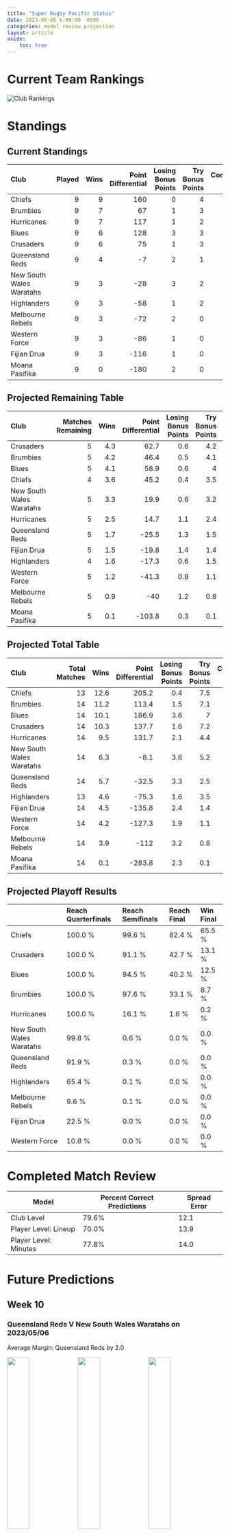 ```yaml
---  
title: "Super Rugby Pacific Status"  
date: 2023-05-06 6:00:00 -0500  
categories: model review projection  
layout: article  
aside:  
    toc: true  
---
```

# Current Team Rankings


![Club Rankings](plots/rankings_Super-Rugby-Pacific-2022.png)
# Standings

## Current Standings


| Club                     |   Played |   Wins |   Point Differential |   Losing Bonus Points |   Try Bonus Points |   Competition Points |
|:-------------------------|---------:|-------:|---------------------:|----------------------:|-------------------:|---------------------:|
| Chiefs                   |        9 |      9 |                  160 |                     0 |                  4 |                   40 |
| Brumbies                 |        9 |      7 |                   67 |                     1 |                  3 |                   32 |
| Hurricanes               |        9 |      7 |                  117 |                     1 |                  2 |                   31 |
| Blues                    |        9 |      6 |                  128 |                     3 |                  3 |                   30 |
| Crusaders                |        9 |      6 |                   75 |                     1 |                  3 |                   28 |
| Queensland Reds          |        9 |      4 |                   -7 |                     2 |                  1 |                   19 |
| New South Wales Waratahs |        9 |      3 |                  -28 |                     3 |                  2 |                   17 |
| Highlanders              |        9 |      3 |                  -58 |                     1 |                  2 |                   15 |
| Melbourne Rebels         |        9 |      3 |                  -72 |                     2 |                  0 |                   14 |
| Western Force            |        9 |      3 |                  -86 |                     1 |                  0 |                   13 |
| Fijian Drua              |        9 |      3 |                 -116 |                     1 |                  0 |                   13 |
| Moana Pasifika           |        9 |      0 |                 -180 |                     2 |                  0 |                    2 |



## Projected Remaining Table


| Club                     |   Matches Remaining |   Wins |   Point Differential |   Losing Bonus Points |   Try Bonus Points |   Competition Points |
|:-------------------------|--------------------:|-------:|---------------------:|----------------------:|-------------------:|---------------------:|
| Crusaders                |                   5 |    4.3 |                 62.7 |                   0.6 |                4.2 |                 22.1 |
| Brumbies                 |                   5 |    4.2 |                 46.4 |                   0.5 |                4.1 |                 21.6 |
| Blues                    |                   5 |    4.1 |                 58.9 |                   0.6 |                4   |                 21.1 |
| Chiefs                   |                   4 |    3.6 |                 45.2 |                   0.4 |                3.5 |                 18.2 |
| New South Wales Waratahs |                   5 |    3.3 |                 19.9 |                   0.6 |                3.2 |                 16.8 |
| Hurricanes               |                   5 |    2.5 |                 14.7 |                   1.1 |                2.4 |                 13.3 |
| Queensland Reds          |                   5 |    1.7 |                -25.5 |                   1.3 |                1.5 |                  9.5 |
| Fijian Drua              |                   5 |    1.5 |                -19.8 |                   1.4 |                1.4 |                  8.8 |
| Highlanders              |                   4 |    1.6 |                -17.3 |                   0.6 |                1.5 |                  8.6 |
| Western Force            |                   5 |    1.2 |                -41.3 |                   0.9 |                1.1 |                  6.8 |
| Melbourne Rebels         |                   5 |    0.9 |                -40   |                   1.2 |                0.8 |                  5.6 |
| Moana Pasifika           |                   5 |    0.1 |               -103.8 |                   0.3 |                0.1 |                  0.7 |



## Projected Total Table


| Club                     |   Total Matches |   Wins |   Point Differential |   Losing Bonus Points |   Try Bonus Points |   Competition Points |
|:-------------------------|----------------:|-------:|---------------------:|----------------------:|-------------------:|---------------------:|
| Chiefs                   |              13 |   12.6 |                205.2 |                   0.4 |                7.5 |                 58.2 |
| Brumbies                 |              14 |   11.2 |                113.4 |                   1.5 |                7.1 |                 53.6 |
| Blues                    |              14 |   10.1 |                186.9 |                   3.6 |                7   |                 51.1 |
| Crusaders                |              14 |   10.3 |                137.7 |                   1.6 |                7.2 |                 50.1 |
| Hurricanes               |              14 |    9.5 |                131.7 |                   2.1 |                4.4 |                 44.3 |
| New South Wales Waratahs |              14 |    6.3 |                 -8.1 |                   3.6 |                5.2 |                 33.8 |
| Queensland Reds          |              14 |    5.7 |                -32.5 |                   3.3 |                2.5 |                 28.5 |
| Highlanders              |              13 |    4.6 |                -75.3 |                   1.6 |                3.5 |                 23.6 |
| Fijian Drua              |              14 |    4.5 |               -135.8 |                   2.4 |                1.4 |                 21.8 |
| Western Force            |              14 |    4.2 |               -127.3 |                   1.9 |                1.1 |                 19.8 |
| Melbourne Rebels         |              14 |    3.9 |               -112   |                   3.2 |                0.8 |                 19.6 |
| Moana Pasifika           |              14 |    0.1 |               -283.8 |                   2.3 |                0.1 |                  2.7 |



## Projected Playoff Results


|                          | Reach Quarterfinals   | Reach Semifinals   | Reach Final   | Win Final   |
|:-------------------------|:----------------------|:-------------------|:--------------|:------------|
| Chiefs                   | 100.0 %               | 99.6 %             | 82.4 %        | 65.5 %      |
| Crusaders                | 100.0 %               | 91.1 %             | 42.7 %        | 13.1 %      |
| Blues                    | 100.0 %               | 94.5 %             | 40.2 %        | 12.5 %      |
| Brumbies                 | 100.0 %               | 97.6 %             | 33.1 %        | 8.7 %       |
| Hurricanes               | 100.0 %               | 16.1 %             | 1.6 %         | 0.2 %       |
| New South Wales Waratahs | 99.8 %                | 0.6 %              | 0.0 %         | 0.0 %       |
| Queensland Reds          | 91.9 %                | 0.3 %              | 0.0 %         | 0.0 %       |
| Highlanders              | 65.4 %                | 0.1 %              | 0.0 %         | 0.0 %       |
| Melbourne Rebels         | 9.6 %                 | 0.1 %              | 0.0 %         | 0.0 %       |
| Fijian Drua              | 22.5 %                | 0.0 %              | 0.0 %         | 0.0 %       |
| Western Force            | 10.8 %                | 0.0 %              | 0.0 %         | 0.0 %       |



# Completed Match Review


| Model | Percent Correct Predictions | Spread Error |
| ------ | ------ | ------ |
| Club Level | 79.6% | 12.1 |
| Player Level: Lineup | 70.0% | 13.9 |
| Player Level: Minutes | 77.8% | 14.0 |


# Future Predictions

## Week 10

### Queensland Reds V New South Wales Waratahs on 2023/05/06


Average Margin: Queensland Reds by 2.0

<p float="left">
<img src="plots/performances_Queensland Reds_V_New South Wales Waratahs_10.png" width="32%" />
<img src="plots/resultbar_Queensland Reds_V_New South Wales Waratahs_10.png" width="32%" />
<img src="plots/spreads_Queensland Reds_V_New South Wales Waratahs_10.png" width="32%" />
</p>

### Blues V Moana Pasifika on 2023/05/06


Average Margin: Blues by 29.2

<p float="left">
<img src="plots/performances_Blues_V_Moana Pasifika_10.png" width="32%" />
<img src="plots/resultbar_Blues_V_Moana Pasifika_10.png" width="32%" />
<img src="plots/spreads_Blues_V_Moana Pasifika_10.png" width="32%" />
</p>

### Crusaders V Western Force on 2023/05/06


Average Margin: Crusaders by 20.3

<p float="left">
<img src="plots/performances_Crusaders_V_Western Force_10.png" width="32%" />
<img src="plots/resultbar_Crusaders_V_Western Force_10.png" width="32%" />
<img src="plots/spreads_Crusaders_V_Western Force_10.png" width="32%" />
</p>

### Fijian Drua V Hurricanes on 2023/05/06


Average Margin: Hurricanes by 10.8

<p float="left">
<img src="plots/performances_Fijian Drua_V_Hurricanes_10.png" width="32%" />
<img src="plots/resultbar_Fijian Drua_V_Hurricanes_10.png" width="32%" />
<img src="plots/spreads_Fijian Drua_V_Hurricanes_10.png" width="32%" />
</p>

### Melbourne Rebels V Brumbies on 2023/05/07


Average Margin: Brumbies by 10.0

<p float="left">
<img src="plots/performances_Melbourne Rebels_V_Brumbies_10.png" width="32%" />
<img src="plots/resultbar_Melbourne Rebels_V_Brumbies_10.png" width="32%" />
<img src="plots/spreads_Melbourne Rebels_V_Brumbies_10.png" width="32%" />
</p>

## Week 11

### Western Force V Fijian Drua on 2023/05/12


Average Margin: Western Force by 6.1

<p float="left">
<img src="plots/performances_Western Force_V_Fijian Drua_11.png" width="32%" />
<img src="plots/resultbar_Western Force_V_Fijian Drua_11.png" width="32%" />
<img src="plots/spreads_Western Force_V_Fijian Drua_11.png" width="32%" />
</p>

### Chiefs V Queensland Reds on 2023/05/12


Average Margin: Chiefs by 18.2

<p float="left">
<img src="plots/performances_Chiefs_V_Queensland Reds_11.png" width="32%" />
<img src="plots/resultbar_Chiefs_V_Queensland Reds_11.png" width="32%" />
<img src="plots/spreads_Chiefs_V_Queensland Reds_11.png" width="32%" />
</p>

### Hurricanes V Moana Pasifika on 2023/05/13


Average Margin: Hurricanes by 24.3

<p float="left">
<img src="plots/performances_Hurricanes_V_Moana Pasifika_11.png" width="32%" />
<img src="plots/resultbar_Hurricanes_V_Moana Pasifika_11.png" width="32%" />
<img src="plots/spreads_Hurricanes_V_Moana Pasifika_11.png" width="32%" />
</p>

### Crusaders V Blues on 2023/05/13


Average Margin: Crusaders by 3.5

<p float="left">
<img src="plots/performances_Crusaders_V_Blues_11.png" width="32%" />
<img src="plots/resultbar_Crusaders_V_Blues_11.png" width="32%" />
<img src="plots/spreads_Crusaders_V_Blues_11.png" width="32%" />
</p>

### New South Wales Waratahs V Melbourne Rebels on 2023/05/13


Average Margin: New South Wales Waratahs by 9.2

<p float="left">
<img src="plots/performances_New South Wales Waratahs_V_Melbourne Rebels_11.png" width="32%" />
<img src="plots/resultbar_New South Wales Waratahs_V_Melbourne Rebels_11.png" width="32%" />
<img src="plots/spreads_New South Wales Waratahs_V_Melbourne Rebels_11.png" width="32%" />
</p>

### Brumbies V Highlanders on 2023/05/14


Average Margin: Brumbies by 12.5

<p float="left">
<img src="plots/performances_Brumbies_V_Highlanders_11.png" width="32%" />
<img src="plots/resultbar_Brumbies_V_Highlanders_11.png" width="32%" />
<img src="plots/spreads_Brumbies_V_Highlanders_11.png" width="32%" />
</p>

## Week 12

### Queensland Reds V Blues on 2023/05/19


Average Margin: Blues by 9.4

<p float="left">
<img src="plots/performances_Queensland Reds_V_Blues_12.png" width="32%" />
<img src="plots/resultbar_Queensland Reds_V_Blues_12.png" width="32%" />
<img src="plots/spreads_Queensland Reds_V_Blues_12.png" width="32%" />
</p>

### Moana Pasifika V Crusaders on 2023/05/19


Average Margin: Crusaders by 22.9

<p float="left">
<img src="plots/performances_Moana Pasifika_V_Crusaders_12.png" width="32%" />
<img src="plots/resultbar_Moana Pasifika_V_Crusaders_12.png" width="32%" />
<img src="plots/spreads_Moana Pasifika_V_Crusaders_12.png" width="32%" />
</p>

### Highlanders V Melbourne Rebels on 2023/05/20


Average Margin: Highlanders by 7.5

<p float="left">
<img src="plots/performances_Highlanders_V_Melbourne Rebels_12.png" width="32%" />
<img src="plots/resultbar_Highlanders_V_Melbourne Rebels_12.png" width="32%" />
<img src="plots/spreads_Highlanders_V_Melbourne Rebels_12.png" width="32%" />
</p>

### Chiefs V Hurricanes on 2023/05/20


Average Margin: Chiefs by 10.3

<p float="left">
<img src="plots/performances_Chiefs_V_Hurricanes_12.png" width="32%" />
<img src="plots/resultbar_Chiefs_V_Hurricanes_12.png" width="32%" />
<img src="plots/spreads_Chiefs_V_Hurricanes_12.png" width="32%" />
</p>

### New South Wales Waratahs V Fijian Drua on 2023/05/20


Average Margin: New South Wales Waratahs by 10.5

<p float="left">
<img src="plots/performances_New South Wales Waratahs_V_Fijian Drua_12.png" width="32%" />
<img src="plots/resultbar_New South Wales Waratahs_V_Fijian Drua_12.png" width="32%" />
<img src="plots/spreads_New South Wales Waratahs_V_Fijian Drua_12.png" width="32%" />
</p>

### Western Force V Brumbies on 2023/05/20


Average Margin: Brumbies by 9.9

<p float="left">
<img src="plots/performances_Western Force_V_Brumbies_12.png" width="32%" />
<img src="plots/resultbar_Western Force_V_Brumbies_12.png" width="32%" />
<img src="plots/spreads_Western Force_V_Brumbies_12.png" width="32%" />
</p>

## Week 13

### Melbourne Rebels V Western Force on 2023/05/26


Average Margin: Melbourne Rebels by 3.0

<p float="left">
<img src="plots/performances_Melbourne Rebels_V_Western Force_13.png" width="32%" />
<img src="plots/resultbar_Melbourne Rebels_V_Western Force_13.png" width="32%" />
<img src="plots/spreads_Melbourne Rebels_V_Western Force_13.png" width="32%" />
</p>

### Highlanders V Queensland Reds on 2023/05/26


Average Margin: Highlanders by 3.3

<p float="left">
<img src="plots/performances_Highlanders_V_Queensland Reds_13.png" width="32%" />
<img src="plots/resultbar_Highlanders_V_Queensland Reds_13.png" width="32%" />
<img src="plots/spreads_Highlanders_V_Queensland Reds_13.png" width="32%" />
</p>

### Crusaders V New South Wales Waratahs on 2023/05/27


Average Margin: Crusaders by 15.1

<p float="left">
<img src="plots/performances_Crusaders_V_New South Wales Waratahs_13.png" width="32%" />
<img src="plots/resultbar_Crusaders_V_New South Wales Waratahs_13.png" width="32%" />
<img src="plots/spreads_Crusaders_V_New South Wales Waratahs_13.png" width="32%" />
</p>

### Fijian Drua V Moana Pasifika on 2023/05/27


Average Margin: Fijian Drua by 10.2

<p float="left">
<img src="plots/performances_Fijian Drua_V_Moana Pasifika_13.png" width="32%" />
<img src="plots/resultbar_Fijian Drua_V_Moana Pasifika_13.png" width="32%" />
<img src="plots/spreads_Fijian Drua_V_Moana Pasifika_13.png" width="32%" />
</p>

### Blues V Hurricanes on 2023/05/27


Average Margin: Blues by 8.4

<p float="left">
<img src="plots/performances_Blues_V_Hurricanes_13.png" width="32%" />
<img src="plots/resultbar_Blues_V_Hurricanes_13.png" width="32%" />
<img src="plots/spreads_Blues_V_Hurricanes_13.png" width="32%" />
</p>

### Brumbies V Chiefs on 2023/05/27


Average Margin: Chiefs by 2.4

<p float="left">
<img src="plots/performances_Brumbies_V_Chiefs_13.png" width="32%" />
<img src="plots/resultbar_Brumbies_V_Chiefs_13.png" width="32%" />
<img src="plots/spreads_Brumbies_V_Chiefs_13.png" width="32%" />
</p>

## Week 14

### Brumbies V Melbourne Rebels on 2023/06/02


Average Margin: Brumbies by 16.9

<p float="left">
<img src="plots/performances_Brumbies_V_Melbourne Rebels_14.png" width="32%" />
<img src="plots/resultbar_Brumbies_V_Melbourne Rebels_14.png" width="32%" />
<img src="plots/spreads_Brumbies_V_Melbourne Rebels_14.png" width="32%" />
</p>

### Blues V Highlanders on 2023/06/02


Average Margin: Blues by 16.0

<p float="left">
<img src="plots/performances_Blues_V_Highlanders_14.png" width="32%" />
<img src="plots/resultbar_Blues_V_Highlanders_14.png" width="32%" />
<img src="plots/spreads_Blues_V_Highlanders_14.png" width="32%" />
</p>

### Western Force V Chiefs on 2023/06/03


Average Margin: Chiefs by 14.8

<p float="left">
<img src="plots/performances_Western Force_V_Chiefs_14.png" width="32%" />
<img src="plots/resultbar_Western Force_V_Chiefs_14.png" width="32%" />
<img src="plots/spreads_Western Force_V_Chiefs_14.png" width="32%" />
</p>

### New South Wales Waratahs V Moana Pasifika on 2023/06/03


Average Margin: New South Wales Waratahs by 17.7

<p float="left">
<img src="plots/performances_New South Wales Waratahs_V_Moana Pasifika_14.png" width="32%" />
<img src="plots/resultbar_New South Wales Waratahs_V_Moana Pasifika_14.png" width="32%" />
<img src="plots/spreads_New South Wales Waratahs_V_Moana Pasifika_14.png" width="32%" />
</p>

### Hurricanes V Crusaders on 2023/06/03


Average Margin: Crusaders by 1.4

<p float="left">
<img src="plots/performances_Hurricanes_V_Crusaders_14.png" width="32%" />
<img src="plots/resultbar_Hurricanes_V_Crusaders_14.png" width="32%" />
<img src="plots/spreads_Hurricanes_V_Crusaders_14.png" width="32%" />
</p>

### Fijian Drua V Queensland Reds on 2023/06/03


Average Margin: Queensland Reds by 3.0

<p float="left">
<img src="plots/performances_Fijian Drua_V_Queensland Reds_14.png" width="32%" />
<img src="plots/resultbar_Fijian Drua_V_Queensland Reds_14.png" width="32%" />
<img src="plots/spreads_Fijian Drua_V_Queensland Reds_14.png" width="32%" />
</p>
